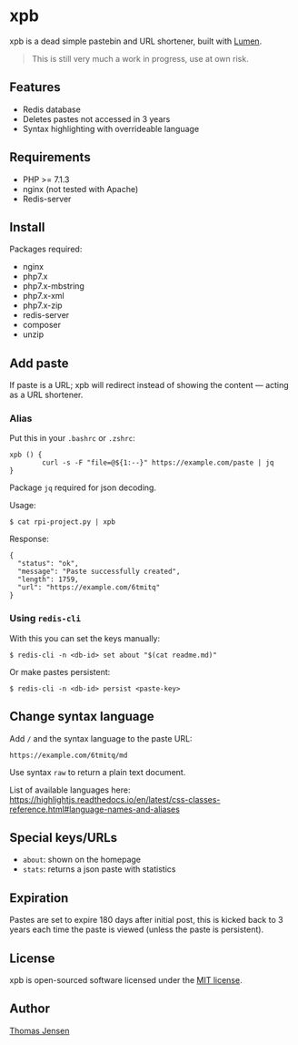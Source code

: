 # xpb
xpb is a dead simple pastebin and URL shortener, built with [Lumen](https://lumen.laravel.com/).

> This is still very much a work in progress, use at own risk.

## Features
* Redis database
* Deletes pastes not accessed in 3 years
* Syntax highlighting with overrideable language

## Requirements
* PHP >= 7.1.3
* nginx (not tested with Apache)
* Redis-server

## Install
Packages required:

* nginx
* php7.x
* php7.x-mbstring
* php7.x-xml
* php7.x-zip
* redis-server
* composer
* unzip

## Add paste
If paste is a URL; xpb will redirect instead of showing the content — acting as a URL shortener.

### Alias
Put this in your `.bashrc` or `.zshrc`:
```
xpb () {
        curl -s -F "file=@${1:--}" https://example.com/paste | jq
}
```
Package `jq` required for json decoding.

Usage:
```
$ cat rpi-project.py | xpb
```

Response:
```
{
  "status": "ok",
  "message": "Paste successfully created",
  "length": 1759,
  "url": "https://example.com/6tmitq"
}
```

### Using `redis-cli`
With this you can set the keys manually:
```
$ redis-cli -n <db-id> set about "$(cat readme.md)"
```

Or make pastes persistent:
```
$ redis-cli -n <db-id> persist <paste-key>
```

## Change syntax language
Add `/` and the syntax language to the paste URL:
```
https://example.com/6tmitq/md
```

Use syntax `raw` to return a plain text document.

List of available languages here: https://highlightjs.readthedocs.io/en/latest/css-classes-reference.html#language-names-and-aliases

## Special keys/URLs
* `about`: shown on the homepage
* `stats`: returns a json paste with statistics

## Expiration
Pastes are set to expire 180 days after initial post, this is kicked back to 3 years each time the paste is viewed (unless the paste is persistent).

## License
xpb is open-sourced software licensed under the [MIT license](LICENSE).

## Author
[Thomas Jensen](https://thomas.stdout.no)